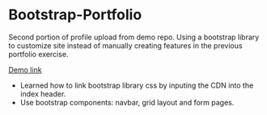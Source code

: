 # Bootstrap-Portfolio

Second portion of profile upload from demo repo.
Using a bootstrap library to customize site instead of manually creating features in the previous portfolio exercise.

[Demo link](https://dev-lam.github.io/Bootstrap-Portfolio/)

* Learned how to link bootstrap library css by inputing the CDN into the index header.
* Use bootstrap components: navbar, grid layout and form pages.
